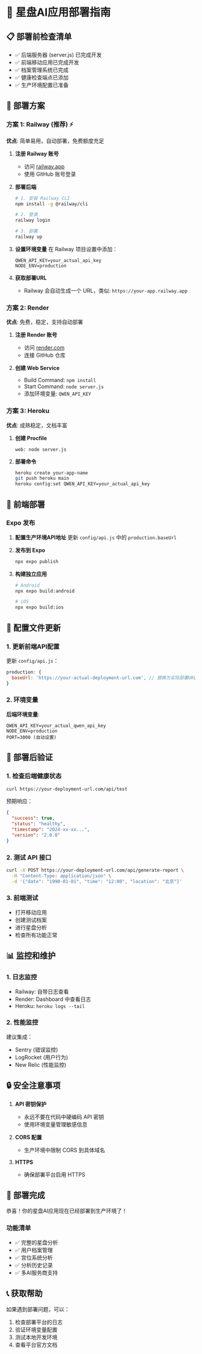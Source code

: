 # 🚀 星盘AI应用部署指南

## 📋 部署前检查清单

- ✅ 后端服务器 (server.js) 已完成开发
- ✅ 前端移动应用已完成开发
- ✅ 档案管理系统已完成
- ✅ 健康检查端点已添加
- ✅ 生产环境配置已准备

## 🎯 部署方案

### 方案 1: Railway (推荐) ⚡

**优点**: 简单易用，自动部署，免费额度充足

1. **注册 Railway 账号**
   - 访问 [railway.app](https://railway.app)
   - 使用 GitHub 账号登录

2. **部署后端**
   ```bash
   # 1. 安装 Railway CLI
   npm install -g @railway/cli
   
   # 2. 登录
   railway login
   
   # 3. 部署
   railway up
   ```

3. **设置环境变量**
   在 Railway 项目设置中添加：
   ```
   QWEN_API_KEY=your_actual_api_key
   NODE_ENV=production
   ```

4. **获取部署URL**
   - Railway 会自动生成一个 URL，类似: `https://your-app.railway.app`

### 方案 2: Render

**优点**: 免费，稳定，支持自动部署

1. **注册 Render 账号**
   - 访问 [render.com](https://render.com)
   - 连接 GitHub 仓库

2. **创建 Web Service**
   - Build Command: `npm install`
   - Start Command: `node server.js`
   - 添加环境变量: `QWEN_API_KEY`

### 方案 3: Heroku

**优点**: 成熟稳定，文档丰富

1. **创建 Procfile**
   ```
   web: node server.js
   ```

2. **部署命令**
   ```bash
   heroku create your-app-name
   git push heroku main
   heroku config:set QWEN_API_KEY=your_actual_api_key
   ```

## 📱 前端部署

### Expo 发布

1. **配置生产环境API地址**
   更新 `config/api.js` 中的 `production.baseUrl`

2. **发布到 Expo**
   ```bash
   npx expo publish
   ```

3. **构建独立应用**
   ```bash
   # Android
   npx expo build:android
   
   # iOS
   npx expo build:ios
   ```

## 🔧 配置文件更新

### 1. 更新前端API配置

更新 `config/api.js`：
```javascript
production: {
  baseUrl: 'https://your-actual-deployment-url.com', // 替换为实际部署URL
}
```

### 2. 环境变量

**后端环境变量**:
```
QWEN_API_KEY=your_actual_qwen_api_key
NODE_ENV=production
PORT=3000 (自动设置)
```

## 🚧 部署后验证

### 1. 检查后端健康状态
```bash
curl https://your-deployment-url.com/api/test
```

预期响应：
```json
{
  "success": true,
  "status": "healthy",
  "timestamp": "2024-xx-xx...",
  "version": "2.0.0"
}
```

### 2. 测试 API 接口
```bash
curl -X POST https://your-deployment-url.com/api/generate-report \
  -H "Content-Type: application/json" \
  -d '{"date": "1990-01-01", "time": "12:00", "location": "北京"}'
```

### 3. 前端测试
- 打开移动应用
- 创建测试档案
- 进行星盘分析
- 检查所有功能正常

## 📊 监控和维护

### 1. 日志监控
- Railway: 自带日志查看
- Render: Dashboard 中查看日志
- Heroku: `heroku logs --tail`

### 2. 性能监控
建议集成：
- Sentry (错误监控)
- LogRocket (用户行为)
- New Relic (性能监控)

## 🔒 安全注意事项

1. **API 密钥保护**
   - 永远不要在代码中硬编码 API 密钥
   - 使用环境变量管理敏感信息

2. **CORS 配置**
   - 生产环境中限制 CORS 到具体域名

3. **HTTPS**
   - 确保部署平台启用 HTTPS

## 🎉 部署完成

恭喜！你的星盘AI应用现在已经部署到生产环境了！

### 功能清单
- ✅ 完整的星盘分析
- ✅ 用户档案管理
- ✅ 宫位系统分析
- ✅ 分析历史记录
- ✅ 多AI服务商支持

## 📞 获取帮助

如果遇到部署问题，可以：
1. 检查部署平台的日志
2. 验证环境变量配置
3. 测试本地开发环境
4. 查看平台官方文档 